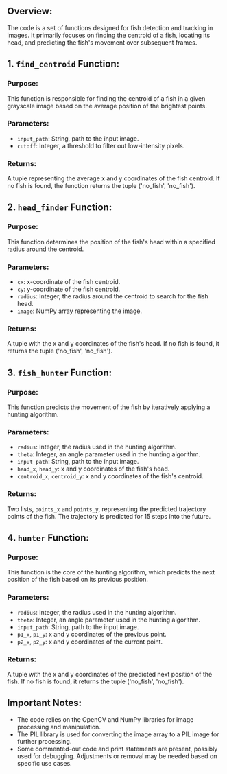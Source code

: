 Overview:
---------

The code is a set of functions designed for fish detection and tracking in images. It primarily focuses on finding the centroid of a fish, locating its head, and predicting the fish's movement over subsequent frames.

1\. `find_centroid` Function:
-----------------------------

### Purpose:

This function is responsible for finding the centroid of a fish in a given grayscale image based on the average position of the brightest points.

### Parameters:

*   `input_path`: String, path to the input image.
*   `cutoff`: Integer, a threshold to filter out low-intensity pixels.

### Returns:

A tuple representing the average x and y coordinates of the fish centroid. If no fish is found, the function returns the tuple ('no\_fish', 'no\_fish').

2\. `head_finder` Function:
---------------------------

### Purpose:

This function determines the position of the fish's head within a specified radius around the centroid.

### Parameters:

*   `cx`: x-coordinate of the fish centroid.
*   `cy`: y-coordinate of the fish centroid.
*   `radius`: Integer, the radius around the centroid to search for the fish head.
*   `image`: NumPy array representing the image.

### Returns:

A tuple with the x and y coordinates of the fish's head. If no fish is found, it returns the tuple ('no\_fish', 'no\_fish').

3\. `fish_hunter` Function:
---------------------------

### Purpose:

This function predicts the movement of the fish by iteratively applying a hunting algorithm.

### Parameters:

*   `radius`: Integer, the radius used in the hunting algorithm.
*   `theta`: Integer, an angle parameter used in the hunting algorithm.
*   `input_path`: String, path to the input image.
*   `head_x`, `head_y`: x and y coordinates of the fish's head.
*   `centroid_x`, `centroid_y`: x and y coordinates of the fish's centroid.

### Returns:

Two lists, `points_x` and `points_y`, representing the predicted trajectory points of the fish. The trajectory is predicted for 15 steps into the future.

4\. `hunter` Function:
----------------------

### Purpose:

This function is the core of the hunting algorithm, which predicts the next position of the fish based on its previous position.

### Parameters:

*   `radius`: Integer, the radius used in the hunting algorithm.
*   `theta`: Integer, an angle parameter used in the hunting algorithm.
*   `input_path`: String, path to the input image.
*   `p1_x`, `p1_y`: x and y coordinates of the previous point.
*   `p2_x`, `p2_y`: x and y coordinates of the current point.

### Returns:

A tuple with the x and y coordinates of the predicted next position of the fish. If no fish is found, it returns the tuple ('no\_fish', 'no\_fish').

Important Notes:
----------------

*   The code relies on the OpenCV and NumPy libraries for image processing and manipulation.
*   The PIL library is used for converting the image array to a PIL image for further processing.
*   Some commented-out code and print statements are present, possibly used for debugging. Adjustments or removal may be needed based on specific use cases.
